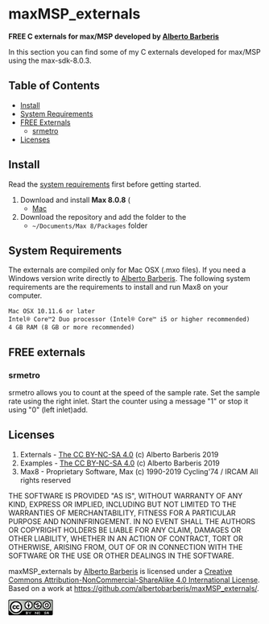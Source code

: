 # maxMSP_externals

**FREE C externals for max/MSP developed by [Alberto Barberis](http://www.albertobarberis.it/)**

In this section you can find some of my C externals developed for max/MSP using the max-sdk-8.0.3.

## Table of Contents

- [Install](#install)
- [System Requirements](#system-requirements)
- [FREE Externals](#install)
	- [srmetro](#srmetro)
- [Licenses](#licenses)

## Install

Read the [system requirements](#system-requirements) first before getting started.
1. Download and install **Max 8.0.8** (
	- [Mac](https://cycling74.com/)
2. Download the repository and add the folder to the
	- `~/Documents/Max 8/Packages` folder


## System Requirements

The externals are compiled only for Mac OSX (.mxo files). 
If you need a Windows version write directly to [Alberto Barberis](http://www.albertobarberis.it/). 
The following system requirements are the requirements to install and run Max8 on your computer.

```
Mac OSX 10.11.6 or later
Intel® Core™2 Duo processor (Intel® Core™ i5 or higher recommended) 
4 GB RAM (8 GB or more recommended)
```

## FREE externals

### srmetro

srmetro allows you to count at the speed of the sample rate. Set the sample rate using the right inlet. 
Start the counter using a message "1" or stop it using "0" (left inlet)add. 

## Licenses

1. Externals - [The CC BY-NC-SA 4.0](http://creativecommons.org/licenses/by-nc-sa/4.0/) (c) Alberto Barberis 2019
2. Examples - [The CC BY-NC-SA 4.0](http://creativecommons.org/licenses/by-nc-sa/4.0/) (c) Alberto Barberis 2019
3. Max8 - Proprietary Software, Max (c) 1990-2019 Cycling'74 / IRCAM All rights reserved

THE SOFTWARE IS PROVIDED "AS IS", WITHOUT WARRANTY OF ANY KIND, EXPRESS OR IMPLIED, INCLUDING BUT NOT LIMITED TO THE WARRANTIES OF MERCHANTABILITY, FITNESS FOR A PARTICULAR PURPOSE AND NONINFRINGEMENT. IN NO EVENT SHALL THE AUTHORS OR COPYRIGHT HOLDERS BE LIABLE FOR ANY CLAIM, DAMAGES OR OTHER LIABILITY, WHETHER IN AN ACTION OF CONTRACT, TORT OR OTHERWISE, ARISING FROM, OUT OF OR IN CONNECTION WITH THE SOFTWARE OR THE USE OR OTHER DEALINGS IN THE SOFTWARE.

maxMSP_externals by [Alberto Barberis](http://www.albertobarberis.it/) is licensed under a [Creative Commons Attribution-NonCommercial-ShareAlike 4.0 International License](https://creativecommons.org/licenses/by-nc-sa/4.0/).
Based on a work at https://github.com/albertobarberis/maxMSP_externals/.

![Image description](cc_small.png)
